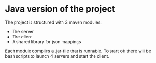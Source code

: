# Java version of the project

The project is structured with 3 maven modules:
* The server
* The client
* A shared library for json mappings

Each module compiles a .jar-file that is runnable. To start off there will be bash scripts to launch 4 servers and start the client.